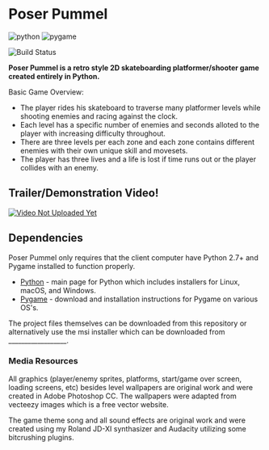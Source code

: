 # Poser Pummel

![python](http://oi65.tinypic.com/2hocv4l.jpg) ![pygame](http://i67.tinypic.com/286mhy.jpg)

![Build Status](https://travis-ci.org/joemccann/dillinger.svg?branch=master)

**Poser Pummel is a retro style 2D skateboarding platformer/shooter game created entirely in Python.**

Basic Game Overview:
  - The player rides his skateboard to traverse many platformer levels while shooting enemies and racing against the clock.
  - Each level has a specific number of enemies and seconds alloted to the player with increasing difficulty throughout.
  - There are three levels per each zone and each zone contains different enemies with their own unique skill and movesets.
  - The player has three lives and a life is lost if time runs out or the player collides with an enemy. 

## Trailer/Demonstration Video!
[![Video Not Uploaded Yet](https://img.youtube.com/vi/dVAmi1jmFcc/mqdefault.jpg)](https://www.youtube.com/watch?v=dVAmi1jmFcc)

## Dependencies
Poser Pummel only requires that the client computer have Python 2.7+ and Pygame installed to function properly.

* [Python](https://www.python.org/) - main page for Python which includes installers for Linux, macOS, and Windows.
* [Pygame](https://www.pygame.org/wiki/GettingStarted) - download and installation instructions for Pygame on various OS's.

The project files themselves can be downloaded from this repository or alternatively use the msi installer which can be downloaded from __________________.

### Media Resources
All graphics (player/enemy sprites, platforms, start/game over screen, loading screens, etc) besides level wallpapers are original work and were created in Adobe Photoshop CC. The wallpapers were adapted from vecteezy images which is a free vector website.

The game theme song and all sound effects are original work and were created using my Roland JD-XI synthasizer and Audacity utilizing some bitcrushing plugins. 
